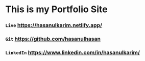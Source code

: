 # This is my Portfolio Site

### `Live` https://hasanulkarim.netlify.app/

### `Git` https://github.com/hasanulhasan 
### `LinkedIn` https://www.linkedin.com/in/hasanulkarim/